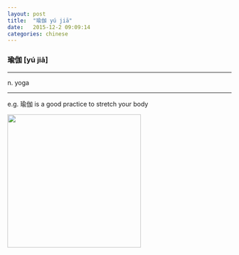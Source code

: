 ```yaml
---
layout: post
title:  "瑜伽 yú jiā"
date:   2015-12-2 09:09:14
categories: chinese
---
```

### 瑜伽 [yú jiā]
-----------

n. yoga

-----------

e.g. 瑜伽 is a good practice to stretch your body


<img width='300' src="/wombats-learning/images/yoga.jpg"/>
